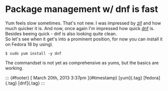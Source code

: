 Package management w/ dnf is fast
=================================

Yum feels slow sometimes. That's not new. I was impressed by
[zif](http://dummdida.blogspot.de/2012/03/package-management-using-zif.html)
and how much quicker it is. And now, once again I'm impressed how quick
[dnf](https://fedoraproject.org/wiki/Features/DNF) is.\
Besides beeing quick - dnf is also looking quite clean.\
So let's see when it get's into a prominent position, for now you can
install it on Fedora 18 by using\

    $ sudo yum install -y dnf

The commandset is not yet as comprehensive as yums, but the basics are
working.

::: {#footer}
[ March 20th, 2013 3:37pm ]{#timestamp} [yum]{.tag} [fedora]{.tag}
[dnf]{.tag}
:::
